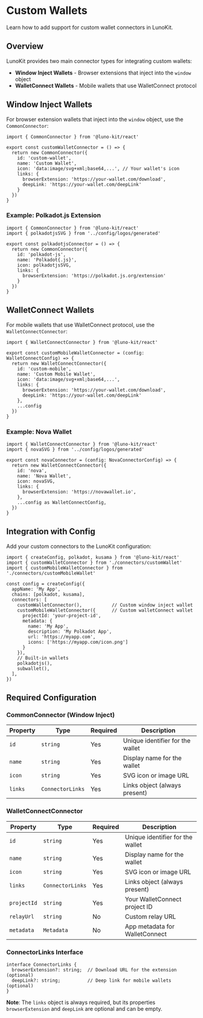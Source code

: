 # Custom Wallets

Learn how to add support for custom wallet connectors in LunoKit.

## Overview

LunoKit provides two main connector types for integrating custom wallets:
- **Window Inject Wallets** - Browser extensions that inject into the `window` object
- **WalletConnect Wallets** - Mobile wallets that use WalletConnect protocol

## Window Inject Wallets

For browser extension wallets that inject into the `window` object, use the `CommonConnector`:

```tsx
import { CommonConnector } from '@luno-kit/react'

export const customWalletConnector = () => {
  return new CommonConnector({
    id: 'custom-wallet',
    name: 'Custom Wallet',
    icon: 'data:image/svg+xml;base64,...', // Your wallet's icon
    links: {
      browserExtension: 'https://your-wallet.com/download',
      deepLink: 'https://your-wallet.com/deepLink'
    }
  })
}
```

### Example: Polkadot.js Extension

```tsx
import { CommonConnector } from '@luno-kit/react'
import { polkadotjsSVG } from '../config/logos/generated'

export const polkadotjsConnector = () => {
  return new CommonConnector({
    id: 'polkadot-js',
    name: 'Polkadot{.js}',
    icon: polkadotjsSVG,
    links: {
      browserExtension: 'https://polkadot.js.org/extension'
    }
  })
}
```

## WalletConnect Wallets

For mobile wallets that use WalletConnect protocol, use the `WalletConnectConnector`:

```tsx
import { WalletConnectConnector } from '@luno-kit/react'

export const customMobileWalletConnector = (config: WalletConnectConfig) => {
  return new WalletConnectConnector({
    id: 'custom-mobile',
    name: 'Custom Mobile Wallet',
    icon: 'data:image/svg+xml;base64,...',
    links: {
      browserExtension: 'https://your-wallet.com/download',
      deepLink: 'https://your-wallet.com/deepLink'
    },
    ...config
  })
}
```

### Example: Nova Wallet

```tsx
import { WalletConnectConnector } from '@luno-kit/react'
import { novaSVG } from '../config/logos/generated'

export const novaConnector = (config: NovaConnectorConfig) => {
  return new WalletConnectConnector({
    id: 'nova',
    name: 'Nova Wallet',
    icon: novaSVG,
    links: {
      browserExtension: 'https://novawallet.io',
    },
    ...config as WalletConnectConfig,
  })
}
```

## Integration with Config

Add your custom connectors to the LunoKit configuration:

```tsx
import { createConfig, polkadot, kusama } from '@luno-kit/react'
import { customWalletConnector } from './connectors/customWallet'
import { customMobileWalletConnector } from './connectors/customMobileWallet'

const config = createConfig({
  appName: 'My App',
  chains: [polkadot, kusama],
  connectors: [
    customWalletConnector(),           // Custom window inject wallet
    customMobileWalletConnector({      // Custom walletConnect wallet
      projectId: 'your-project-id',
      metadata: {
        name: 'My App',
        description: 'My Polkadot App',
        url: 'https://myapp.com',
        icons: ['https://myapp.com/icon.png']
      }
    }),
    // Built-in wallets
    polkadotjs(),
    subwallet(),
  ],
})
```

## Required Configuration

### CommonConnector (Window Inject)

| Property | Type | Required | Description |
|----------|------|----------|-------------|
| `id` | `string` | Yes | Unique identifier for the wallet |
| `name` | `string` | Yes | Display name for the wallet |
| `icon` | `string` | Yes | SVG icon or image URL |
| `links` | `ConnectorLinks` | Yes | Links object (always present) |

### WalletConnectConnector

| Property | Type | Required | Description |
|----------|------|----------|-------------|
| `id` | `string` | Yes | Unique identifier for the wallet |
| `name` | `string` | Yes | Display name for the wallet |
| `icon` | `string` | Yes | SVG icon or image URL |
| `links` | `ConnectorLinks` | Yes | Links object (always present) |
| `projectId` | `string` | Yes | Your WalletConnect project ID |
| `relayUrl` | `string` | No | Custom relay URL |
| `metadata` | `Metadata` | No | App metadata for WalletConnect |

### ConnectorLinks Interface

```tsx
interface ConnectorLinks {
  browserExtension?: string;  // Download URL for the extension (optional)
  deepLink?: string;          // Deep link for mobile wallets (optional)
}
```

**Note**: The `links` object is always required, but its properties `browserExtension` and `deepLink` are optional and can be empty.
